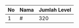 | No | Nama            | Jumlah Level |
|----|-----------------|--------------|
| 1  | #    |    320        |
